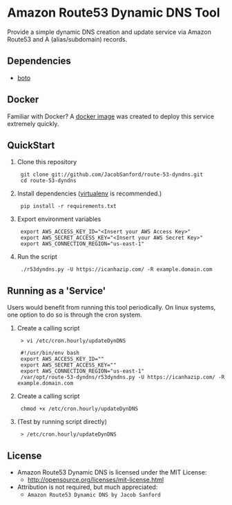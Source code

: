 Amazon Route53 Dynamic DNS Tool
=============
Provide a simple dynamic DNS creation and update service via Amazon Route53 and A (alias/subdomain) records.

Dependencies
-----------
- [boto](https://github.com/boto/boto)

Docker
-----------
Familiar with Docker? A [docker image](https://registry.hub.docker.com/u/jacobsanford/route53-dyndns/) was created to deploy this service extremely quickly.

QuickStart
-----------
1. Clone this repository

        git clone git://github.com/JacobSanford/route-53-dyndns.git
        cd route-53-dyndns

2. Install dependencies ([virtualenv](http://virtualenv.readthedocs.org/en/latest/) is recommended.)

        pip install -r requirements.txt

3. Export environment variables

        export AWS_ACCESS_KEY_ID="<Insert your AWS Access Key>"
        export AWS_SECRET_ACCESS_KEY="<Insert your AWS Secret Key>"
        export AWS_CONNECTION_REGION="us-east-1"

4. Run the script

        ./r53dyndns.py -U https://icanhazip.com/ -R example.domain.com


Running as a 'Service'
-----------
Users would benefit from running this tool periodically. On linux systems, one option to do so is through the cron
system.

1. Create a calling script

        > vi /etc/cron.hourly/updateDynDNS

        #!/usr/bin/env bash
        export AWS_ACCESS_KEY_ID=""
        export AWS_SECRET_ACCESS_KEY=""
        export AWS_CONNECTION_REGION="us-east-1"
        /var/opt/route-53-dyndns/r53dyndns.py -U https://icanhazip.com/ -R example.domain.com

2. Create a calling script

        chmod +x /etc/cron.hourly/updateDynDNS

3. (Test by running script directly)

        > /etc/cron.hourly/updateDynDNS


License
-----------
- Amazon Route53 Dynamic DNS is licensed under the MIT License:
  - http://opensource.org/licenses/mit-license.html
- Attribution is not required, but much appreciated:
  - `Amazon Route53 Dynamic DNS by Jacob Sanford`
